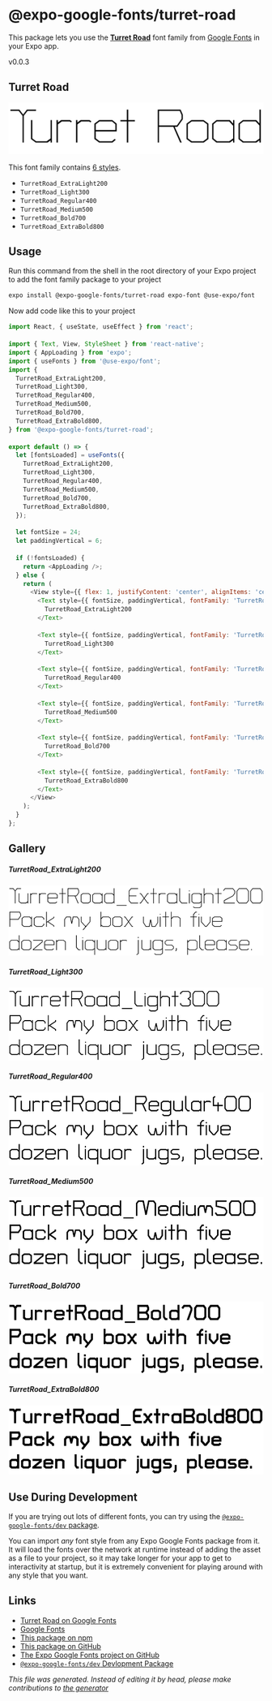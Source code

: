 # @expo-google-fonts/turret-road

This package lets you use the [**Turret Road**](https://fonts.google.com/specimen/Turret+Road) font family from [Google Fonts](https://fonts.google.com/) in your Expo app.

v0.0.3

## Turret Road

![Turret Road](./font-family.png)

This font family contains [6 styles](#gallery).

- `TurretRoad_ExtraLight200`
- `TurretRoad_Light300`
- `TurretRoad_Regular400`
- `TurretRoad_Medium500`
- `TurretRoad_Bold700`
- `TurretRoad_ExtraBold800`

## Usage

Run this command from the shell in the root directory of your Expo project to add the font family package to your project
```sh
expo install @expo-google-fonts/turret-road expo-font @use-expo/font
```

Now add code like this to your project
```js
import React, { useState, useEffect } from 'react';

import { Text, View, StyleSheet } from 'react-native';
import { AppLoading } from 'expo';
import { useFonts } from '@use-expo/font';
import {
  TurretRoad_ExtraLight200,
  TurretRoad_Light300,
  TurretRoad_Regular400,
  TurretRoad_Medium500,
  TurretRoad_Bold700,
  TurretRoad_ExtraBold800,
} from '@expo-google-fonts/turret-road';

export default () => {
  let [fontsLoaded] = useFonts({
    TurretRoad_ExtraLight200,
    TurretRoad_Light300,
    TurretRoad_Regular400,
    TurretRoad_Medium500,
    TurretRoad_Bold700,
    TurretRoad_ExtraBold800,
  });

  let fontSize = 24;
  let paddingVertical = 6;

  if (!fontsLoaded) {
    return <AppLoading />;
  } else {
    return (
      <View style={{ flex: 1, justifyContent: 'center', alignItems: 'center' }}>
        <Text style={{ fontSize, paddingVertical, fontFamily: 'TurretRoad_ExtraLight200' }}>
          TurretRoad_ExtraLight200
        </Text>

        <Text style={{ fontSize, paddingVertical, fontFamily: 'TurretRoad_Light300' }}>
          TurretRoad_Light300
        </Text>

        <Text style={{ fontSize, paddingVertical, fontFamily: 'TurretRoad_Regular400' }}>
          TurretRoad_Regular400
        </Text>

        <Text style={{ fontSize, paddingVertical, fontFamily: 'TurretRoad_Medium500' }}>
          TurretRoad_Medium500
        </Text>

        <Text style={{ fontSize, paddingVertical, fontFamily: 'TurretRoad_Bold700' }}>
          TurretRoad_Bold700
        </Text>

        <Text style={{ fontSize, paddingVertical, fontFamily: 'TurretRoad_ExtraBold800' }}>
          TurretRoad_ExtraBold800
        </Text>
      </View>
    );
  }
};

```

## Gallery

##### TurretRoad_ExtraLight200
![TurretRoad_ExtraLight200](./1eb2f6296f0d09925f225ecec4142547ba09542fcc5069fe46fe0d8673c2b6a3.ttf.png)

##### TurretRoad_Light300
![TurretRoad_Light300](./e38827c14383deae6789dc0f07d95b6cbb5f0093dbd0d872fcd4e792c8903562.ttf.png)

##### TurretRoad_Regular400
![TurretRoad_Regular400](./a9fe5d3ea03de544cf78476012b66bd6ec9240790f7e13b7365bab19f4d7dceb.ttf.png)

##### TurretRoad_Medium500
![TurretRoad_Medium500](./6d3a6fdd0ccdd0665ca8b9ff99c62c571a5779139c039da471fb8b0d313b4c09.ttf.png)

##### TurretRoad_Bold700
![TurretRoad_Bold700](./1ba5b04b2f9d8431b7bd41642ebdd197b5d904f1002cafc12fa7828579bc9970.ttf.png)

##### TurretRoad_ExtraBold800
![TurretRoad_ExtraBold800](./b60bec40097c905a21009c6ad48cbe4c2c44f58ef95171a0a61efb0d6727a620.ttf.png)


## Use During Development

If you are trying out lots of different fonts, you can try using the [`@expo-google-fonts/dev` package](https://github.com/expo/google-fonts/tree/master/font-packages/dev#readme).

You can import *any* font style from any Expo Google Fonts package from it. It will load the fonts
over the network at runtime instead of adding the asset as a file to your project, so it may take longer
for your app to get to interactivity at startup, but it is extremely convenient
for playing around with any style that you want.

## Links

- [Turret Road on Google Fonts](https://fonts.google.com/specimen/Turret+Road)
- [Google Fonts](https://fonts.google.com/)
- [This package on npm](https://www.npmjs.com/package/@expo-google-fonts/turret-road)
- [This package on GitHub](https://github.com/expo/google-fonts/tree/master/font-packages/turret-road)
- [The Expo Google Fonts project on GitHub](https://github.com/expo/google-fonts)
- [`@expo-google-fonts/dev` Devlopment Package](https://github.com/expo/google-fonts/tree/master/font-packages/dev)


*This file was generated. Instead of editing it by head, please make contributions to [the generator](https://github.com/expo/google-fonts/tree/master/packages/generator)*
